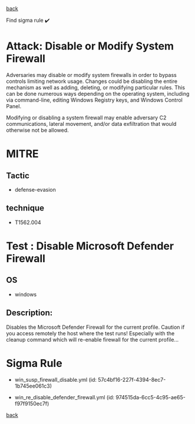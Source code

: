 
[back](../index.md)

Find sigma rule :heavy_check_mark: 

# Attack: Disable or Modify System Firewall 

Adversaries may disable or modify system firewalls in order to bypass controls limiting network usage. Changes could be disabling the entire mechanism as well as adding, deleting, or modifying particular rules. This can be done numerous ways depending on the operating system, including via command-line, editing Windows Registry keys, and Windows Control Panel.

Modifying or disabling a system firewall may enable adversary C2 communications, lateral movement, and/or data exfiltration that would otherwise not be allowed. 

# MITRE
## Tactic
  - defense-evasion


## technique
  - T1562.004


# Test : Disable Microsoft Defender Firewall
## OS
  - windows


## Description:
Disables the Microsoft Defender Firewall for the current profile.
Caution if you access remotely the host where the test runs! Especially with the cleanup command which will re-enable firewall for the current profile...


# Sigma Rule
 - win_susp_firewall_disable.yml (id: 57c4bf16-227f-4394-8ec7-1b745ee061c3)

 - win_re_disable_defender_firewall.yml (id: 974515da-6cc5-4c95-ae65-f97f9150ec7f)



[back](../index.md)
